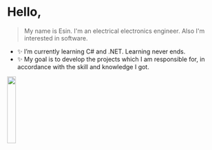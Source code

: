 # Hello, 

> My name is Esin. I'm an electrical electronics engineer. Also I'm interested in software.
- ✨ I’m currently learning C# and .NET. Learning never ends.
- ✨ My goal is to develop the projects which I am responsible for, in accordance with the skill and knowledge I got. 


<img src="https://myoctocat.com/assets/images/octocats/octocat-17.png" width="20%"> 
